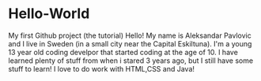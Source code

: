 # Hello-World
My first Github project (the tutorial)
Hello!
My name is Aleksandar Pavlovic and I live in Sweden (in a small city near the Capital Eskiltuna). I'm a young 13 year old coding develpor that started coding at the age of 10. I have learned plenty of stuff from when i stared 3 years ago, but I still have some stuff to learn! I love to do work with HTML,CSS and Java!
